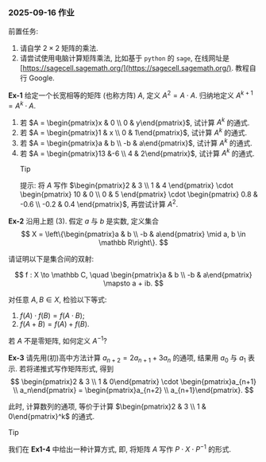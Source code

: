 ### 2025-09-16 作业

前置任务:

1. 请自学 $2 \times 2$ 矩阵的乘法.
2. 请尝试使用电脑计算矩阵乘法, 比如基于 `python` 的 `sage`, 在线网址是  [https://sagecell.sagemath.org/](https://sagecell.sagemath.org/). 教程自行 Google.


<div style="page-break-after: always;"></div>

**Ex-1** 给定一个长宽相等的矩阵 (也称方阵) $A$, 定义 $A^2 = A \cdot A$. 归纳地定义 $A ^{k+1} = A ^k \cdot A$.

1. 若 $A = \begin{pmatrix}x & 0 \\ 0 & y\end{pmatrix}$, 试计算 $A^k$ 的通式.
2. 若 $A = \begin{pmatrix}1 & x \\ 0 & 1\end{pmatrix}$, 试计算 $A^k$ 的通式.
3. 若 $A = \begin{pmatrix}a & b \\ -b & a\end{pmatrix}$, 试计算 $A^k$ 的通式.
4. 若 $A = \begin{pmatrix}13 &-6 \\ 4 & 2\end{pmatrix}$, 试计算 $A^k$ 的通式.
	> [!TIP] 
	>
	> 提示: 将 $A$ 写作 $\begin{pmatrix}2 & 3 \\ 1 & 4 \end{pmatrix} \cdot \begin{pmatrix} 10 & 0 \\ 0  & 5 \end{pmatrix} \cdot \begin{pmatrix} 0.8 & -0.6 \\ -0.2 & 0.4 \end{pmatrix}$, 再尝试计算 $A^2$.

<div style="page-break-after: always;"></div>

**Ex-2** 沿用上题 (3). 假定  $a$ 与 $b$ 是实数, 定义集合
$$
X = \left\{\begin{pmatrix}a & b \\ -b & a\end{pmatrix} \mid a, b \in \mathbb R\right\}.
$$

请证明以下是集合间的双射:

$$
f : X \to \mathbb C, \quad \begin{pmatrix}a & b \\ -b & a\end{pmatrix} \mapsto a + ib.
$$

对任意 $A, B \in X$, 检验以下等式:

1. $f(A) \cdot f(B) = f(A \cdot B)$;
2. $f(A + B) = f(A) + f(B)$.

若 $A$ 不是零矩阵, 如何定义 $A^{-1}$?

<div style="page-break-after: always;"></div>

**Ex-3** 请先用(初)高中方法计算 $a_{n+2} = 2a_{n+1} + 3a_n$ 的通项, 结果用 $a_0$ 与 $a_1$ 表示. 若将递推式写作矩阵形式, 得到
$$
\begin{pmatrix}2 & 3 \\ 1 & 0\end{pmatrix} \cdot \begin{pmatrix}a_{n+1} \\ a_n\end{pmatrix} = \begin{pmatrix}a_{n+2} \\ a_{n+1}\end{pmatrix}.
$$

此时, 计算数列的通项, 等价于计算 $\begin{pmatrix}2 & 3 \\ 1 & 0\end{pmatrix}^k$ 的通式.

> [!TIP] 
> 
> 我们在 **Ex1-4** 中给出一种计算方式, 即, 将矩阵 $A$ 写作 $P\cdot X \cdot P^{-1}$ 的形式. 